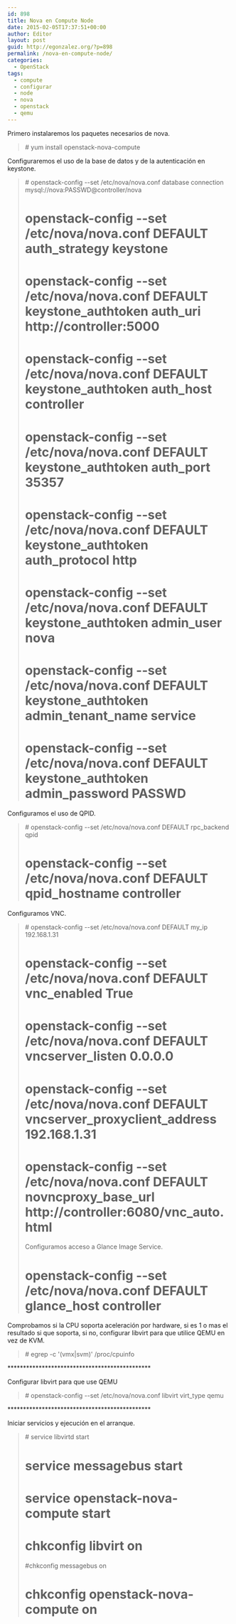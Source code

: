 ```yaml
---
id: 898
title: Nova en Compute Node
date: 2015-02-05T17:37:51+00:00
author: Editor
layout: post
guid: http://egonzalez.org/?p=898
permalink: /nova-en-compute-node/
categories:
  - OpenStack
tags:
  - compute
  - configurar
  - node
  - nova
  - openstack
  - qemu
---
```

Primero instalaremos los paquetes necesarios de nova.
<blockquote># yum install openstack-nova-compute</blockquote>
Configuraremos el uso de la base de datos y de la autenticación en keystone.
<blockquote># openstack-config --set /etc/nova/nova.conf database connection mysql://nova:PASSWD@controller/nova

# openstack-config --set /etc/nova/nova.conf DEFAULT auth_strategy keystone

# openstack-config --set /etc/nova/nova.conf DEFAULT keystone_authtoken auth_uri http://controller:5000

# openstack-config --set /etc/nova/nova.conf DEFAULT keystone_authtoken auth_host controller

# openstack-config --set /etc/nova/nova.conf DEFAULT keystone_authtoken auth_port 35357

# openstack-config --set /etc/nova/nova.conf DEFAULT keystone_authtoken auth_protocol http

# openstack-config --set /etc/nova/nova.conf DEFAULT keystone_authtoken admin_user nova

# openstack-config --set /etc/nova/nova.conf DEFAULT keystone_authtoken admin_tenant_name service

# openstack-config --set /etc/nova/nova.conf DEFAULT keystone_authtoken admin_password PASSWD</blockquote>
Configuramos el uso de QPID.
<blockquote># openstack-config --set /etc/nova/nova.conf DEFAULT rpc_backend qpid

# openstack-config --set /etc/nova/nova.conf DEFAULT qpid_hostname controller</blockquote>
Configuramos VNC.
<blockquote># openstack-config --set /etc/nova/nova.conf DEFAULT my_ip 192.168.1.31

# openstack-config --set /etc/nova/nova.conf DEFAULT vnc_enabled True

# openstack-config --set /etc/nova/nova.conf DEFAULT vncserver_listen 0.0.0.0

# openstack-config --set /etc/nova/nova.conf DEFAULT vncserver_proxyclient_address 192.168.1.31

# openstack-config --set /etc/nova/nova.conf DEFAULT novncproxy_base_url http://controller:6080/vnc_auto.html

Configuramos acceso a Glance Image Service.

# openstack-config --set /etc/nova/nova.conf DEFAULT glance_host controller</blockquote>
Comprobamos si la CPU soporta aceleración por hardware, si es 1 o mas el resultado si que soporta, si no, configurar libvirt para que utilice QEMU en vez de KVM.
<blockquote># egrep -c '(vmx|svm)' /proc/cpuinfo</blockquote>
**********************************************

Configurar libvirt para que use QEMU
<blockquote># openstack-config --set /etc/nova/nova.conf libvirt virt_type qemu</blockquote>
**********************************************

Iniciar servicios y ejecución en el arranque.
<blockquote># service libvirtd start

# service messagebus start

# service openstack-nova-compute start

# chkconfig libvirt on

#chkconfig messagebus on

# chkconfig openstack-nova-compute on</blockquote>